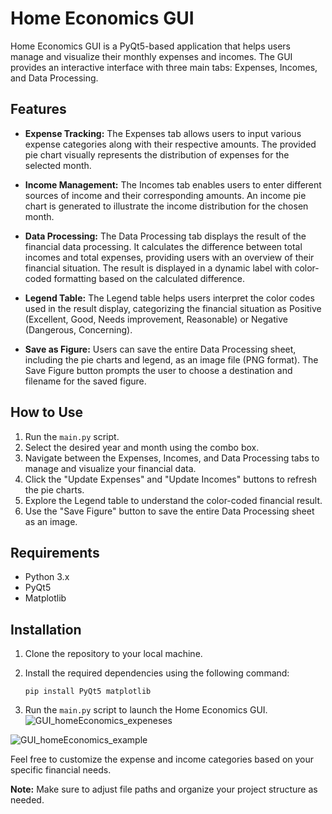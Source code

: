 # Home Economics GUI

Home Economics GUI is a PyQt5-based application that helps users manage and visualize their monthly expenses and incomes. The GUI provides an interactive interface with three main tabs: Expenses, Incomes, and Data Processing.

## Features

- **Expense Tracking:** The Expenses tab allows users to input various expense categories along with their respective amounts. The provided pie chart visually represents the distribution of expenses for the selected month.

- **Income Management:** The Incomes tab enables users to enter different sources of income and their corresponding amounts. An income pie chart is generated to illustrate the income distribution for the chosen month.

- **Data Processing:** The Data Processing tab displays the result of the financial data processing. It calculates the difference between total incomes and total expenses, providing users with an overview of their financial situation. The result is displayed in a dynamic label with color-coded formatting based on the calculated difference.

- **Legend Table:** The Legend table helps users interpret the color codes used in the result display, categorizing the financial situation as Positive (Excellent, Good, Needs improvement, Reasonable) or Negative (Dangerous, Concerning).

- **Save as Figure:** Users can save the entire Data Processing sheet, including the pie charts and legend, as an image file (PNG format). The Save Figure button prompts the user to choose a destination and filename for the saved figure.

## How to Use

1. Run the `main.py` script.
2. Select the desired year and month using the combo box.
3. Navigate between the Expenses, Incomes, and Data Processing tabs to manage and visualize your financial data.
4. Click the "Update Expenses" and "Update Incomes" buttons to refresh the pie charts.
5. Explore the Legend table to understand the color-coded financial result.
6. Use the "Save Figure" button to save the entire Data Processing sheet as an image.

## Requirements

- Python 3.x
- PyQt5
- Matplotlib

## Installation

1. Clone the repository to your local machine.
2. Install the required dependencies using the following command:

   ```
   pip install PyQt5 matplotlib
   ```

3. Run the `main.py` script to launch the Home Economics GUI.
![GUI_homeEconomics_expeneses](https://github.com/Printempo/HomeEconomicsGUI/assets/97199103/31022dd6-5a00-4f4f-9290-6546e8eb3732)

![GUI_homeEconomics_example](https://github.com/Printempo/HomeEconomicsGUI/assets/97199103/e907084c-5173-4122-b64f-690d950d3201)

Feel free to customize the expense and income categories based on your specific financial needs.

**Note:** Make sure to adjust file paths and organize your project structure as needed.
